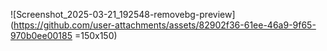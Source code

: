 ![Screenshot_2025-03-21_192548-removebg-preview](https://github.com/user-attachments/assets/82902f36-61ee-46a9-9f65-970b0ee00185 =150x150)
